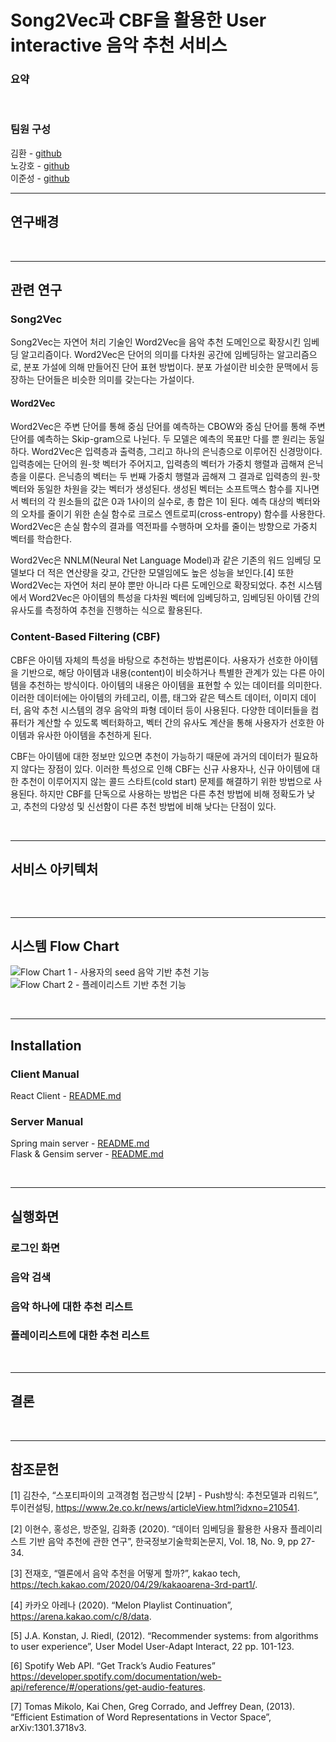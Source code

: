 # Song2Vec과 CBF을 활용한 User interactive 음악 추천 서비스


### 요약
> 

<br/>

### 팀원 구성

김환 - [github](https://github.com/hwankim123)  
노강호 - [github](https://github.com/kangho-Noh)  
이준성 - [github](https://github.com/JoMars0722)

---

## 연구배경



<br/>

---
## 관련 연구
### Song2Vec
Song2Vec는 자연어 처리 기술인 Word2Vec을 음악 추천 도메인으로 확장시킨 임베딩 알고리즘이다. Word2Vec은 단어의 의미를 다차원 공간에 임베딩하는 알고리즘으로, 분포 가설에 의해 만들어진 단어 표현 방법이다. 분포 가설이란 비슷한 문맥에서 등장하는 단어들은 비슷한 의미를 갖는다는 가설이다.  
  

#### Word2Vec
Word2Vec은 주변 단어를 통해 중심 단어를 예측하는 CBOW와 중심 단어를 통해 주변 단어를 예측하는 Skip-gram으로 나뉜다. 두 모델은 예측의 목표만 다를 뿐 원리는 동일하다. Word2Vec은 입력층과 출력층, 그리고 하나의 은닉층으로 이루어진 신경망이다. 입력층에는 단어의 원-핫 벡터가 주어지고, 입력층의 벡터가 가중치 행렬과 곱해져 은닉층을 이룬다. 은닉층의 벡터는 두 번째 가중치 행렬과 곱해져 그 결과로 입력층의 원-핫 벡터와 동일한 차원을 갖는 벡터가 생성된다. 생성된 벡터는 소프트맥스 함수를 지나면서 벡터의 각 원소들의 값은 0과 1사이의 실수로, 총 합은 1이 된다. 예측 대상의 벡터와의 오차를 줄이기 위한 손실 함수로 크로스 엔트로피(cross-entropy) 함수를 사용한다. Word2Vec은 손실 함수의 결과를 역전파를 수행하며 오차를 줄이는 방향으로 가중치 벡터를 학습한다.  
  
Word2Vec은 NNLM(Neural Net Language Model)과 같은 기존의 워드 임베딩 모델보다 더 적은 연산량을 갖고, 간단한 모델임에도 높은 성능을 보인다.[4] 또한 Word2Vec는 자연어 처리 분야 뿐만 아니라 다른 도메인으로 확장되었다. 추천 시스템에서 Word2Vec은 아이템의 특성을 다차원 벡터에 임베딩하고, 임베딩된 아이템 간의 유사도를 측정하여 추천을 진행하는 식으로 활용된다.



### Content-Based Filtering (CBF)
CBF은 아이템 자체의 특성을 바탕으로 추천하는 방법론이다. 사용자가 선호한 아이템을 기반으로, 해당 아이템과 내용(content)이 비슷하거나 특별한 관계가 있는 다른 아이템을 추천하는 방식이다. 아이템의 내용은 아이템을 표현할 수 있는 데이터를 의미한다. 이러한 데이터에는 아이템의 카테고리, 이름, 태그와 같은 텍스트 데이터, 이미지 데이터, 음악 추천 시스템의 경우 음악의 파형 데이터 등이 사용된다. 다양한 데이터들을 컴퓨터가 계산할 수 있도록 벡터화하고, 벡터 간의 유사도 계산을 통해 사용자가 선호한 아이템과 유사한 아이템을 추천하게 된다.  
  
CBF는 아이템에 대한 정보만 있으면 추천이 가능하기 때문에 과거의 데이터가 필요하지 않다는 장점이 있다. 이러한 특성으로 인해 CBF는 신규 사용자나, 신규 아이템에 대한 추천이 이루어지지 않는 콜드 스타트(cold start) 문제를 해결하기 위한 방법으로 사용된다. 하지만 CBF를 단독으로 사용하는 방법은 다른 추천 방법에 비해 정확도가 낮고, 추천의 다양성 및 신선함이 다른 추천 방법에 비해 낮다는 단점이 있다.

<br/>

---
## 서비스 아키텍처
![]()

<br/>

---
## 시스템 Flow Chart
![Flow Chart 1 - 사용자의 seed 음악 기반 추천 기능](<img width="203" alt="image" src="https://user-images.githubusercontent.com/43146778/173761715-b09d42c4-c249-4a8c-94f6-7d051725505e.png">)
![Flow Chart 2 - 플레이리스트 기반 추천 기능](<img width="180" alt="image" src="https://user-images.githubusercontent.com/43146778/173761978-3554e288-1e20-42a1-8dda-7135bc885d6f.png">)

<br/>

---
## Installation
### Client Manual
React Client - [README.md]()

### Server Manual
Spring main server  - [README.md](https://github.com/capstone-cheer/music-recommendation-service/blob/main/back/music/README.md)  
Flask & Gensim server -  [README.md]()  

<br/>

---
## 실행화면


### 로그인 화면
### 음악 검색
### 음악 하나에 대한 추천 리스트
### 플레이리스트에 대한 추천 리스트



<br/>

---
## 결론

<br/>

---
## 참조문헌
[1] 김찬수, “스포티파이의 고객경험 접근방식 [2부] - Push방식: 추천모델과 리워드”, 투이컨설팅,  https://www.2e.co.kr/news/articleView.html?idxno=210541. 
  
[2] 이현수, 홍성은, 방준일, 김화종 (2020). “데이터 임베딩을 활용한 사용자 플레이리스트 기반 음악 추천에 관한 연구”, 한국정보기술학회논문지, Vol. 18, No. 9, pp 27-34.
  
[3] 전재호, “멜론에서 음악 추천을 어떻게 할까?”, kakao tech, https://tech.kakao.com/2020/04/29/kakaoarena-3rd-part1/.
  
[4] 카카오 아레나 (2020). “Melon Playlist Continuation”, https://arena.kakao.com/c/8/data.  
  
[5] J.A. Konstan, J. Riedl, (2012). “Recommender systems: from algorithms to user experience”, User Model User-Adapt Interact, 22 pp. 101-123.  
  
[6] Spotify Web API. “Get Track’s Audio Features” https://developer.spotify.com/documentation/web-api/reference/#/operations/get-audio-features.  

[7] Tomas Mikolo, Kai Chen, Greg Corrado, and Jeffrey Dean, (2013). “Efficient Estimation of Word Representations in Vector Space”, arXiv:1301.3718v3.   